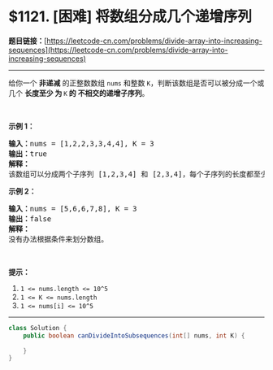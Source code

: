 # $1121. [困难] 将数组分成几个递增序列

**题目链接：**[https://leetcode-cn.com/problems/divide-array-into-increasing-sequences](https://leetcode-cn.com/problems/divide-array-into-increasing-sequences)

---

<div class="content__1Y2H">
 <div class="notranslate">
  <p>给你一个 <strong>非递减</strong> 的正整数数组&nbsp;<code>nums</code>&nbsp;和整数&nbsp;<code>K</code>，判断该数组是否可以被分成一个或几个&nbsp;<strong>长度至少&nbsp;为 </strong><code>K</code><strong> 的 不相交的递增子序列</strong>。</p> 
  <p>&nbsp;</p> 
  <p><strong>示例 1：</strong></p> 
  <pre class="language-text"><strong>输入：</strong>nums = [1,2,2,3,3,4,4], K = 3
<strong>输出：</strong>true
<strong>解释：</strong>
该数组可以分成两个子序列 [1,2,3,4] 和 [2,3,4]，每个子序列的长度都至少是 3。
</pre> 
  <p><strong>示例 2：</strong></p> 
  <pre class="language-text"><strong>输入：</strong>nums = [5,6,6,7,8], K = 3
<strong>输出：</strong>false
<strong>解释：</strong>
没有办法根据条件来划分数组。
</pre> 
  <p>&nbsp;</p> 
  <p><strong>提示：</strong></p> 
  <ol> 
   <li><code>1 &lt;= nums.length&nbsp;&lt;= 10^5</code></li> 
   <li><code>1 &lt;= K &lt;= nums.length</code></li> 
   <li><code>1 &lt;= nums[i] &lt;= 10^5</code></li> 
  </ol> 
 </div>
</div>

---

```java
class Solution {
    public boolean canDivideIntoSubsequences(int[] nums, int K) {
        
    }
}
```